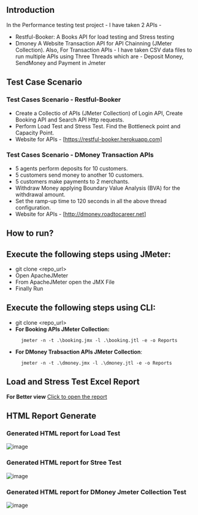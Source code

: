 ## **Introduction**
In the Performance testing test project - I have taken 2 APIs - 
- Restful-Booker: A Books API for load testing and Stress testing
- Dmoney A Website Transaction API for API Chainning (JMeter Collection).
Also,  For Transaction APIs -  I have taken CSV data files to run multiple APIs using Three Threads which are - Deposit Money, SendMoney and Payment in Jmeter

## **Test Case Scenario**
### **Test Cases Scenario - Restful-Booker**
- Create a Collectio of APIs (JMeter Collection) of Login API, Create Booking API and Search API Http requests.
- Perform Load Test and Stress Test. Find the Bottleneck point and Capacity Point.
- Website for APIs - [https://restful-booker.herokuapp.com]
  
### **Test Cases Scenario - DMoney Transaction APIs**
- 5 agents perform deposits for 10 customers.
- 5 customers send money to another 10 customers.
- 5 customers make payments to 2 merchants.
- Withdraw Money applying Boundary Value Analysis (BVA) for the withdrawal amount.
- Set the ramp-up time to 120 seconds in all the above thread configuration.
- Website for APIs - [http://dmoney.roadtocareer.net]

## **How to run?**
## Execute the following steps using JMeter:
- git clone <repo_url>
- Open ApacheJMeter
- From ApacheJMeter open the JMX File
- Finally Run
## Execute the following steps using CLI:
- git clone <repo_url>
- **For Booking APIs JMeter Collection:**
  ```console
    jmeter -n -t .\booking.jmx -l .\booking.jtl -e -o Reports
  ```
- **For DMoney Trabsaction APIs JMeter Collection**:
  ```console
    jmeter -n -t .\dmoney.jmx -l .\dmoney.jtl -e -o Reports
  ```

## **Load and Stress Test Excel Report**
**For Better view** [Click to open the report](https://docs.google.com/spreadsheets/d/1OeT2kSsjCdAc8ddbsu6L5CLx_GTFAu7l/edit?usp=sharing&ouid=116335755195100288842&rtpof=true&sd=true)
   
## **HTML Report Generate**
### Generated HTML report for Load Test
![image](https://github.com/user-attachments/assets/8db6b91d-0efa-4b0e-9cdb-512168f25d84)


### Generated HTML report for Stree Test
![image](https://github.com/user-attachments/assets/1042fb02-db9c-49e8-ac87-330b4baf41ab)


### Generated HTML report for DMoney Jmeter Collection Test
![image](https://github.com/user-attachments/assets/f881f32e-8ae9-4bcc-9ff9-cc573237bcb5)


